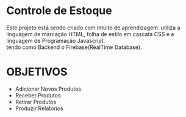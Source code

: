 # Controle de Estoque 

Este projeto está sendo criado com intuito de aprendizagem.
utiliza a linguagem de marcação HTML, folha de estilo em
cascata CSS e a linguagem de Programação Javascript.  
tendo como Backend o Firebase(RealTime Database).

# OBJETIVOS

- Adicionar Novos Produtos
- Receber Produtos
- Retirar Produtos
- Produzir Relatorios
